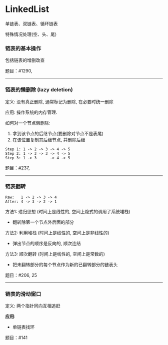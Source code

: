 # LinkedList

单链表、双链表、循环链表

特殊情况处理(空、头、尾)

### 链表的基本操作

包括链表的增删改查

题目：#1290,

---

### 链表的懒删除 (lazy deletion)

定义: 没有真正删除, 通常标记为删除, 在必要时统一删除

应用: 操作系统的内存管理.

如何对一个节点懒删除:

1. 拿到该节点的后继节点(要删除对节点不是表尾)
2. 在该位置复制其后继节点, 并删除后继

```
Step 1: 1 -> 2 -> 3 -> 4 -> 5
Step 2: 1 -> 3 -> 3 -> 4 -> 5
Step 3: 1 -> 3      -> 4 -> 5
```

题目：#237,

---

### 链表翻转

```
Raw:   1 -> 2 -> 3 -> 4 
After: 4 -> 3 -> 2 -> 1 
```

方法1: 递归思想 (时间上是线性的, 空间上隐式的调用了系统堆栈)
* 翻转除第一个节点外后面的部分

方法2: 利用堆栈 (时间上是线性的, 空间上是非线性的)
* 弹出节点的顺序是反向的, 顺次连结

方法3: 顺次翻转 (时间上是线性的, 空间上是常数的)
* 把未翻转部分的每个节点作为新的已翻转部分的链表头

题目：#206, 25

---

### 链表的滑动窗口

定义: 两个指针同向互相追赶

**应用**:

* 单链表找环

题目：#141
